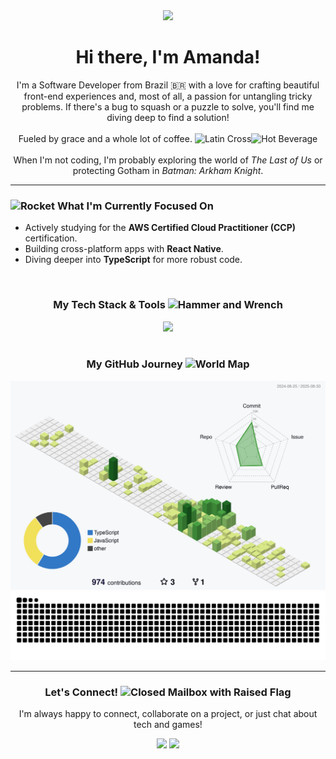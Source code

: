 <div align="center">
  <img src="https://media.giphy.com/media/v1.Y2lkPTc5MGI3NjExbmZyZzZ5aW9id2dqbzF2eGJkcm9ibXB6Z3Y1Y2NlbWR6end6ZmV2ZyZlcD12MV9pbnRlcm5hbF9naWZfYnlfaWQmY3Q9Zw/hvRJCLFzcasrR4ia7z/giphy.gif" width="50px" />
  <h1 align="center">Hi there, I'm Amanda!</h1>
</div>

<p align="center">
  I'm a Software Developer from Brazil 🇧🇷 with a love for crafting beautiful front-end experiences and, most of all, a passion for untangling tricky problems. If there's a bug to squash or a puzzle to solve, you'll find me diving deep to find a solution!
  <br><br>
  Fueled by grace and a whole lot of coffee. <img src="https://raw.githubusercontent.com/Tarikul-Islam-Anik/Animated-Fluent-Emojis/master/Emojis/Symbols/Latin%20Cross.png" alt="Latin Cross" width="20" height="20" /><img src="https://raw.githubusercontent.com/Tarikul-Islam-Anik/Animated-Fluent-Emojis/master/Emojis/Food/Hot%20Beverage.png" alt="Hot Beverage" width="20" height="20" />
  <br><br>
  When I'm not coding, I'm probably exploring the world of <em>The Last of Us</em> or protecting Gotham in <em>Batman: Arkham Knight</em>.
</p>

---

### <img src="https://raw.githubusercontent.com/Tarikul-Islam-Anik/Animated-Fluent-Emojis/master/Emojis/Travel%20and%20places/Rocket.png" alt="Rocket" width="25" height="25" /> What I'm Currently Focused On

- Actively studying for the **AWS Certified Cloud Practitioner (CCP)** certification.
- Building cross-platform apps with **React Native**.
- Diving deeper into **TypeScript** for more robust code.

<br>

<h3 align="center">My Tech Stack & Tools <img src="https://raw.githubusercontent.com/Tarikul-Islam-Anik/Animated-Fluent-Emojis/master/Emojis/Objects/Hammer%20and%20Wrench.png" alt="Hammer and Wrench" width="25" height="25" /></h3>
<div align="center">
  <a href="https://skillicons.dev">
    <img src="https://skillicons.dev/icons?i=html,css,javascript,typescript,react,vite,styledcomponents,jest,python,c,cs,dotnet,docker,mysql,mongodb,firebase,figma,androidstudio&perline=6" />
  </a>
</div>

<br>

<h3 align="center" justify="center">My GitHub Journey <img src="https://raw.githubusercontent.com/Tarikul-Islam-Anik/Animated-Fluent-Emojis/master/Emojis/Travel%20and%20places/World%20Map.png" alt="World Map" width="25" height="25" /> </h3>
<div align="center">
	<picture>
	  <source media="(prefers-color-scheme: dark)" srcset="https://raw.githubusercontent.com/AmandaMeneghini/AmandaMeneghini/refs/heads/output-3d-contrib/night.svg" />
	  <source media="(prefers-color-scheme: light)" srcset="https://raw.githubusercontent.com/AmandaMeneghini/AmandaMeneghini/refs/heads/output-3d-contrib/day.svg" />
	  <img alt="github profile contributions chart" src="https://raw.githubusercontent.com/AmandaMeneghini/AmandaMeneghini/refs/heads/output-3d-contrib/day.svg" />
	</picture>
</div>
<div align="center" >
	<picture>
	  <source media="(prefers-color-scheme: dark)" srcset="https://raw.githubusercontent.com/AmandaMeneghini/AmandaMeneghini/refs/heads/output/github-snake-dark.svg" />
	  <source media="(prefers-color-scheme: light)" srcset="https://raw.githubusercontent.com/AmandaMeneghini/AmandaMeneghini/refs/heads/output/github-snake.svg" />
	  <img alt="github profile contributions chart" src="https://raw.githubusercontent.com/AmandaMeneghini/AmandaMeneghini/refs/heads/output/github-snake.svg" />
	</picture>
</div>

---

<h3 align="center">Let's Connect! <img src="https://raw.githubusercontent.com/Tarikul-Islam-Anik/Animated-Fluent-Emojis/master/Emojis/Objects/Closed%20Mailbox%20with%20Raised%20Flag.png" alt="Closed Mailbox with Raised Flag" width="25" height="25" /></h3>
<p align="center">
  I'm always happy to connect, collaborate on a project, or just chat about tech and games!
</p>
<div align="center">
  <a href = "mailto:dev.amandameneghini@gmail.com"><img src="https://img.shields.io/badge/-Gmail-%23333?style=for-the-badge&logo=gmail&logoColor=white" target="_blank"></a>
  <a href="https://www.linkedin.com/in/amanda-meneghini/"><img src="https://img.shields.io/badge/-LinkedIn-%230077B5?style=for-the-badge&logo=linkedin&logoColor=white" target="_blank"></a> 
</div>

